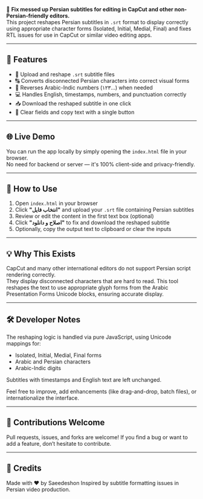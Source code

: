🎯 **Fix messed up Persian subtitles for editing in CapCut and other non-Persian-friendly editors.**  
This project reshapes Persian subtitles in `.srt` format to display correctly using appropriate character forms (Isolated, Initial, Medial, Final) and fixes RTL issues for use in CapCut or similar video editing apps.

---

## 🚀 Features

- 📝 Upload and reshape `.srt` subtitle files
- 🔠 Converts disconnected Persian characters into correct visual forms
- 🔢 Reverses Arabic-Indic numbers (١٢٣...) when needed
- 💻 Handles English, timestamps, numbers, and punctuation correctly
- 📥 Download the reshaped subtitle in one click
- 🧹 Clear fields and copy text with a single button

---

## 🌐 Live Demo

You can run the app locally by simply opening the `index.html` file in your browser.  
No need for backend or server — it's 100% client-side and privacy-friendly.

---

## 📂 How to Use

1. Open `index.html` in your browser
2. Click **"انتخاب فایل"** and upload your `.srt` file containing Persian subtitles
3. Review or edit the content in the first text box (optional)
4. Click **"اصلاح و دانلود"** to fix and download the reshaped subtitle
5. Optionally, copy the output text to clipboard or clear the inputs

---

## 💡 Why This Exists

CapCut and many other international editors do not support Persian script rendering correctly.  
They display disconnected characters that are hard to read. This tool reshapes the text to use appropriate glyph forms from the Arabic Presentation Forms Unicode blocks, ensuring accurate display.

---

## 🛠 Developer Notes

The reshaping logic is handled via pure JavaScript, using Unicode mappings for:
- Isolated, Initial, Medial, Final forms
- Arabic and Persian characters
- Arabic-Indic digits

Subtitles with timestamps and English text are left unchanged.

Feel free to improve, add enhancements (like drag-and-drop, batch files), or internationalize the interface.

---

## 🙌 Contributions Welcome

Pull requests, issues, and forks are welcome! If you find a bug or want to add a feature, don’t hesitate to contribute.

---

## 🔗 Credits

Made with ❤️ by Saeedeshon
Inspired by subtitle formatting issues in Persian video production.
